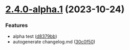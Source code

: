 # [2.4.0-alpha.1](https://github.com/Kyun2da/react-native-kyun2da/compare/v2.3.0...v2.4.0-alpha.1) (2023-10-24)


### Features

* alpha test ([d8379bb](https://github.com/Kyun2da/react-native-kyun2da/commit/d8379bb4419d1bfe684774d6bfdfcad99debbf48))
* autogenerate changelog.md ([30c0f50](https://github.com/Kyun2da/react-native-kyun2da/commit/30c0f50b96e171c6e38e19a9f2e0fcd938991842))
